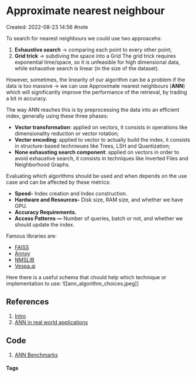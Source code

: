 # Approximate nearest neighbour
Created: 2022-08-23 14:56
#note

To search for nearest neighbours we could use two approacehs:

1. **Exhaustive search** -> comparing each point to every other point;
2. **Grid trick** -> subdiving the space into a Grid
The grid trick requires exponential time/space, so it is unfeasible for high dimensional data, while exhaustive search is linear (in the size of the dataset).

However, sometimes, the linearity of our algorithm can be a problem if the data is too massive -> we can use Approximate nearest neighbours (**ANN**) which will significantly improve the performance of the retrieval, by trading a bit in accuracy.

The way ANN reaches this is by preprocessing the data into an efficient index, generally using these three phases:
- **Vector transformation**: applied on vectors, it consists in operations like dimensionality reduction or vector rotation;
- **Vector encoding**: applied to vector to actually build the index, it consists in structure-based techniwues like Trees, LSH and Quantization;
- **None exhausting search component**: applied on vectors in order to avoid exhaustive search, it consists in techniques like Inverted Files and Neighborhood Graphs.


Evaluating which algorithms should be used and when depends on the use case and can be affected by these metrics:

-   **Speed-** Index creation and Index construction.
-   **Hardware and Resources-** Disk size, RAM size, and whether we have GPU.
-   **Accuracy Requirements.**
-   **Access Patterns —** Number of queries, batch or not, and whether we should update the index.

Famous libraries are:
- [FAISS](https://github.com/facebookresearch/faiss)
- [Annoy](https://github.com/spotify/annoy)
- [NMSLIB](https://github.com/nmslib/nmslib)
- [Vespa.ai](https://docs.vespa.ai/en/approximate-nn-hnsw.html)

Here there is a useful schema that chould help which technique or implementation to use:
![[ann_algorithm_choices.jpeg]]
## References
1. [Intro](https://towardsdatascience.com/comprehensive-guide-to-approximate-nearest-neighbors-algorithms-8b94f057d6b6)
2. [ANN in real world applications](https://towardsdatascience.com/using-approximate-nearest-neighbor-search-in-real-world-applications-a75c351445d)

## Code
1. [ANN Benchmarks](https://github.com/erikbern/ann-benchmarks)

#### Tags
